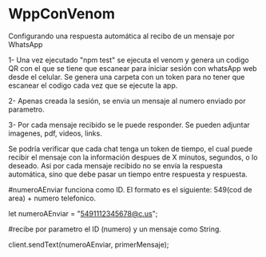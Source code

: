 # WppConVenom
Configurando una respuesta automática al recibo de un mensaje por WhatsApp

1- Una vez ejecutado "npm test" se ejecuta el venom y genera un codigo QR con el que se tiene que escanear para iniciar sesión con whatsApp web desde el celular.
Se genera una carpeta con un token para no tener que escanear el codigo cada vez que se ejecute la app.

2- Apenas creada la sesión, se envia un mensaje al numero enviado por parametro.

3- Por cada mensaje recibido se le puede responder.
Se pueden adjuntar imagenes, pdf, videos, links.

Se podría verificar que cada chat tenga un token de tiempo, el cual puede recibir el mensaje con la información despues de X minutos, segundos, o lo deseado.
Asi por cada mensaje recibido no se envía la respuesta automática, sino que debe pasar un tiempo entre respuesta y respuesta.

#numeroAEnviar funciona como ID. El formato es el siguiente: 549(cod de area) + numero telefonico.

let numeroAEnviar = "5491112345678@c.us";

#recibe por parametro el ID (numero) y un mensaje como String.

client.sendText(numeroAEnviar, primerMensaje);
